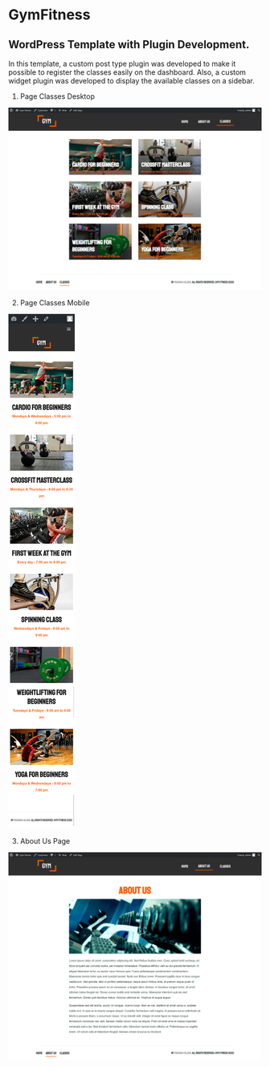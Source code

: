 # GymFitness

## WordPress Template with Plugin Development.

In this template, a custom post type plugin was developed to make it possible to register the classes easily on the dashboard. Also, a custom widget plugin was developed to display the available classes on a sidebar.

1. Page Classes Desktop

![Classes Page](/project-images-github/page-classes-desktop.png)

2. Page Classes Mobile

![Classes Page Mobile](/project-images-github/page-classes-mobile.png)

3. About Us Page

![About Us Page](/project-images-github/about-us-gymfitness.png)
